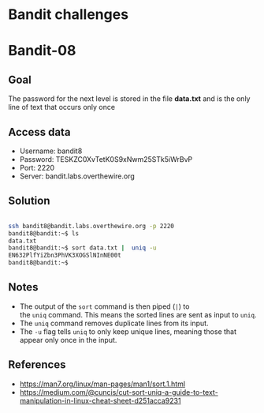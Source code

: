 # Bandit challenges
# Bandit-08 #

## Goal

The password for the next level is stored in the file **data.txt** and is the only line of text that occurs only once
## Access data

+ Username: bandit8
+ Password: TESKZC0XvTetK0S9xNwm25STk5iWrBvP
+ Port: 2220
+ Server: bandit.labs.overthewire.org
## Solution

```bash

ssh bandit8@bandit.labs.overthewire.org -p 2220
bandit8@bandit:~$ ls
data.txt
bandit8@bandit:~$ sort data.txt |  uniq -u
EN632PlfYiZbn3PhVK3XOGSlNInNE00t
bandit8@bandit:~$

````

## Notes
- The output of the `sort` command is then piped (`|`) to the `uniq` command. This means the sorted lines are sent as input to `uniq`.
- The `uniq` command removes duplicate lines from its input.
- The `-u` flag tells `uniq` to only keep unique lines, meaning those that appear only once in the input.
## References
+ https://man7.org/linux/man-pages/man1/sort.1.html
+ https://medium.com/@cuncis/cut-sort-uniq-a-guide-to-text-manipulation-in-linux-cheat-sheet-d251acca9231